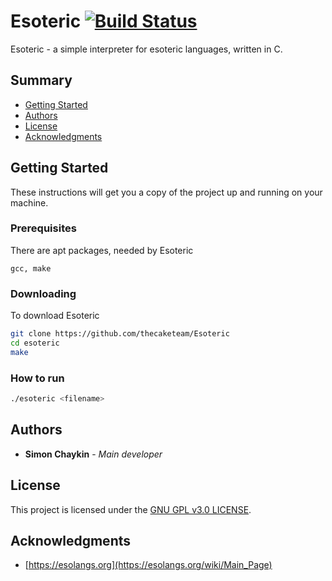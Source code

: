 # Esoteric [![Build Status](https://travis-ci.com/thecaketeam/Esoteric.svg?branch=master)](https://travis-ci.com/thecaketeam/Esoteric)

Esoteric - a simple interpreter for esoteric languages, written in C.

## Summary

- [Getting Started](#getting-started)
- [Authors](#authors)
- [License](#license)
- [Acknowledgments](#acknowledgments)

## Getting Started

These instructions will get you a copy of the project up and running on your machine.

### Prerequisites

There are apt packages, needed by Esoteric

    gcc, make

### Downloading

To download Esoteric

```bash
git clone https://github.com/thecaketeam/Esoteric
cd esoteric
make
```

### How to run

```bash
./esoteric <filename>
```

## Authors

- **Simon Chaykin** \- *Main developer*

## License

This project is licensed under the [GNU GPL v3.0 LICENSE](LICENSE).

## Acknowledgments

- [https://esolangs.org](https://esolangs.org/wiki/Main_Page)
